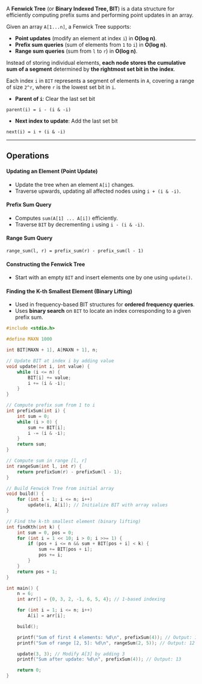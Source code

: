 
A **Fenwick Tree** (or **Binary Indexed Tree, BIT**) is a data structure for efficiently computing prefix sums and performing point updates in an array.

Given an array `A[1...n]`, a Fenwick Tree supports:  
- **Point updates** (modify an element at index `i`) in **O(log n)**.  
- **Prefix sum queries** (sum of elements from `1` to `i`) in **O(log n)**.  
- **Range sum queries** (sum from `l` to `r`) in **O(log n)**.  

Instead of storing individual elements, **each node stores the cumulative sum of a segment** determined by **the rightmost set bit in the index**.


Each index `i` in `BIT` represents a segment of elements in `A`, covering a range of size `2^r`, where `r` is the lowest set bit in `i`.  

- **Parent of `i`**: Clear the last set bit  
```
parent(i) = i - (i & -i)
```

- **Next index to update**: Add the last set bit  
```
next(i) = i + (i & -i)
```

---

## Operations  

#### Updating an Element (Point Update)  
- Update the tree when an element `A[i]` changes.  
- Traverse upwards, updating all affected nodes using `i + (i & -i)`.  

#### Prefix Sum Query  
- Computes `sum(A[1] ... A[i])` efficiently.  
- Traverse `BIT` by decrementing `i` using `i - (i & -i)`.  

#### Range Sum Query  
```
range_sum(l, r) = prefix_sum(r) - prefix_sum(l - 1)
````

#### Constructing the Fenwick Tree  
- Start with an empty `BIT` and insert elements one by one using `update()`.  

#### Finding the K-th Smallest Element (Binary Lifting)  
- Used in frequency-based BIT structures for **ordered frequency queries**.  
- Uses **binary search** on `BIT` to locate an index corresponding to a given prefix sum.

```c
#include <stdio.h>

#define MAXN 1000

int BIT[MAXN + 1], A[MAXN + 1], n;

// Update BIT at index i by adding value
void update(int i, int value) {
    while (i <= n) {
        BIT[i] += value;
        i += (i & -i);
    }
}

// Compute prefix sum from 1 to i
int prefixSum(int i) {
    int sum = 0;
    while (i > 0) {
        sum += BIT[i];
        i -= (i & -i);
    }
    return sum;
}

// Compute sum in range [l, r]
int rangeSum(int l, int r) {
    return prefixSum(r) - prefixSum(l - 1);
}

// Build Fenwick Tree from initial array
void build() {
    for (int i = 1; i <= n; i++)
        update(i, A[i]); // Initialize BIT with array values
}

// Find the k-th smallest element (binary lifting)
int findKth(int k) {
    int sum = 0, pos = 0;
    for (int i = 1 << 10; i > 0; i >>= 1) {
        if (pos + i <= n && sum + BIT[pos + i] < k) {
            sum += BIT[pos + i];
            pos += i;
        }
    }
    return pos + 1;
}

int main() {
    n = 6;
    int arr[] = {0, 3, 2, -1, 6, 5, 4}; // 1-based indexing

    for (int i = 1; i <= n; i++)
        A[i] = arr[i];

    build();

    printf("Sum of first 4 elements: %d\n", prefixSum(4)); // Output: 10
    printf("Sum of range [2, 5]: %d\n", rangeSum(2, 5)); // Output: 12

    update(3, 3); // Modify A[3] by adding 3
    printf("Sum after update: %d\n", prefixSum(4)); // Output: 13

    return 0;
}
````